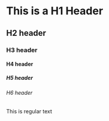 # This is a H1 Header
## H2 header
### H3 header
#### H4 header
##### H5 header
###### H6 header
This is regular text
